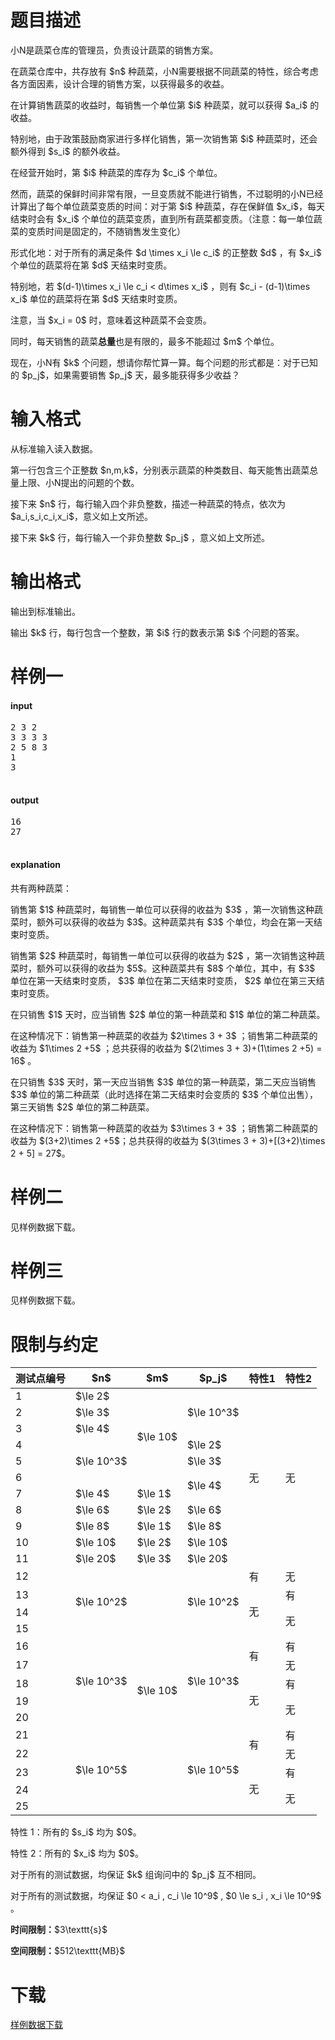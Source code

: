 # 题目描述

<p>小N是蔬菜仓库的管理员，负责设计蔬菜的销售方案。</p>
<p>在蔬菜仓库中，共存放有 $n$ 种蔬菜，小N需要根据不同蔬菜的特性，综合考虑各方面因素，设计合理的销售方案，以获得最多的收益。</p>
<p>在计算销售蔬菜的收益时，每销售一个单位第 $i$ 种蔬菜，就可以获得 $a_i$ 的收益。</p>
<p>特别地，由于政策鼓励商家进行多样化销售，第一次销售第 $i$ 种蔬菜时，还会额外得到 $s_i$ 的额外收益。</p>
<p>在经营开始时，第 $i$ 种蔬菜的库存为 $c_i$ 个单位。</p>
<p>然而，蔬菜的保鲜时间非常有限，一旦变质就不能进行销售，不过聪明的小N已经计算出了每个单位蔬菜变质的时间：对于第 $i$ 种蔬菜，存在保鲜值 $x_i$，每天结束时会有 $x_i$ 个单位的蔬菜变质，直到所有蔬菜都变质。（注意：每一单位蔬菜的变质时间是固定的，不随销售发生变化）</p>
<p>形式化地：对于所有的满足条件 $d \times x_i \le c_i$ 的正整数 $d$ ，有 $x_i$ 个单位的蔬菜将在第 $d$ 天结束时变质。</p>
<p>特别地，若 $(d-1)\times x_i \le c_i &lt; d\times x_i$ ，则有 $c_i - (d-1)\times x_i$ 单位的蔬菜将在第 $d$ 天结束时变质。</p>
<p>注意，当 $x_i = 0$ 时，意味着这种蔬菜不会变质。</p>
<p>同时，每天销售的蔬菜<strong>总量</strong>也是有限的，最多不能超过 $m$ 个单位。</p>
<p>现在，小N有 $k$ 个问题，想请你帮忙算一算。每个问题的形式都是：对于已知的 $p_j$，如果需要销售 $p_j$ 天，最多能获得多少收益？</p>

# 输入格式


<p>从标准输入读入数据。</p>
<p>第一行包含三个正整数 $n,m,k$，分别表示蔬菜的种类数目、每天能售出蔬菜总量上限、小N提出的问题的个数。</p>
<p>接下来 $n$ 行，每行输入四个非负整数，描述一种蔬菜的特点，依次为 $a_i,s_i,c_i,x_i$，意义如上文所述。</p>
<p>接下来 $k$ 行，每行输入一个非负整数 $p_j$ ，意义如上文所述。</p>

# 输出格式


<p>输出到标准输出。</p>
<p>输出 $k$ 行，每行包含一个整数，第 $i$ 行的数表示第 $i$ 个问题的答案。</p>

# 样例一


<h4>input</h4>
<pre>2 3 2
3 3 3 3
2 5 8 3
1
3

</pre>



<h4>output</h4>
<pre>16
27

</pre>

<h4>explanation</h4>
<p>共有两种蔬菜：</p>
<p>销售第 $1$ 种蔬菜时，每销售一单位可以获得的收益为 $3$ ，第一次销售这种蔬菜时，额外可以获得的收益为 $3$。这种蔬菜共有 $3$ 个单位，均会在第一天结束时变质。</p>
<p>销售第 $2$ 种蔬菜时，每销售一单位可以获得的收益为 $2$ ，第一次销售这种蔬菜时，额外可以获得的收益为 $5$。这种蔬菜共有 $8$ 个单位，其中，有 $3$ 单位在第一天结束时变质， $3$ 单位在第二天结束时变质， $2$ 单位在第三天结束时变质。</p>
<p>在只销售 $1$ 天时，应当销售 $2$ 单位的第一种蔬菜和 $1$ 单位的第二种蔬菜。</p>
<p>在这种情况下：销售第一种蔬菜的收益为 $2\times 3 + 3$ ；销售第二种蔬菜的收益为 $1\times 2 +5$ ；总共获得的收益为 $(2\times 3 + 3)+(1\times 2 +5) = 16$ 。</p>
<p>在只销售 $3$ 天时，第一天应当销售 $3$ 单位的第一种蔬菜，第二天应当销售 $3$ 单位的第二种蔬菜（此时选择在第二天结束时会变质的 $3$ 个单位出售），第三天销售 $2$ 单位的第二种蔬菜。</p>
<p>在这种情况下：销售第一种蔬菜的收益为 $3\times 3 + 3$ ；销售第二种蔬菜的收益为 $(3+2)\times 2 +5$；总共获得的收益为 $(3\times 3 + 3)+[(3+2)\times 2 + 5] = 27$。</p>

# 样例二


<p>见样例数据下载。</p>

# 样例三


<p>见样例数据下载。</p>

# 限制与约定


<div class="table-responsive">
 <table class="table table-bordered table-text-center table-vertical-middle"><thead><tr><th rowspan="1">测试点编号</th><th rowspan="1">$n$</th><th rowspan="1">$m$</th><th rowspan="1">$p_j$</th><th rowspan="1">特性1</th><th rowspan="1">特性2</th></tr></thead><tbody><tr><td rowspan="1">1</td><td rowspan="1">$\le 2$</td><td rowspan="6">$\le 10$</td><td rowspan="3">$\le 10^3$</td><td rowspan="11">无</td><td rowspan="11">无</td></tr><tr><td rowspan="1">2</td><td rowspan="1">$\le 3$</td></tr><tr><td rowspan="1">3</td><td rowspan="1">$\le 4$</td></tr><tr><td rowspan="1">4</td><td rowspan="3">$\le 10^3$</td><td rowspan="1">$\le 2$</td></tr><tr><td rowspan="1">5</td><td rowspan="1">$\le 3$</td></tr><tr><td rowspan="1">6</td><td rowspan="2">$\le 4$</td></tr><tr><td rowspan="1">7</td><td rowspan="1">$\le 4$</td><td rowspan="1">$\le 1$</td></tr><tr><td rowspan="1">8</td><td rowspan="1">$\le 6$</td><td rowspan="1">$\le 2$</td><td rowspan="1">$\le 6$</td></tr><tr><td rowspan="1">9</td><td rowspan="1">$\le 8$</td><td rowspan="1">$\le 1$</td><td rowspan="1">$\le 8$</td></tr><tr><td rowspan="1">10</td><td rowspan="1">$\le 10$</td><td rowspan="1">$\le 2$</td><td rowspan="1">$\le 10$</td></tr><tr><td rowspan="1">11</td><td rowspan="1">$\le 20$</td><td rowspan="1">$\le 3$</td><td rowspan="1">$\le 20$</td></tr><tr><td rowspan="1">12</td><td rowspan="4">$\le 10^2$</td><td rowspan="14">$\le 10$</td><td rowspan="4">$\le 10^2$</td><td rowspan="1">有</td><td rowspan="1">无</td></tr><tr><td rowspan="1">13</td><td rowspan="3">无</td><td rowspan="1">有</td></tr><tr><td rowspan="1">14</td><td rowspan="2">无</td></tr><tr><td rowspan="1">15</td></tr><tr><td rowspan="1">16</td><td rowspan="5">$\le 10^3$</td><td rowspan="5">$\le 10^3$</td><td rowspan="2">有</td><td rowspan="1">有</td></tr><tr><td rowspan="1">17</td><td rowspan="1">无</td></tr><tr><td rowspan="1">18</td><td rowspan="3">无</td><td rowspan="1">有</td></tr><tr><td rowspan="1">19</td><td rowspan="2">无</td></tr><tr><td rowspan="1">20</td></tr><tr><td rowspan="1">21</td><td rowspan="5">$\le 10^5$</td><td rowspan="5">$\le 10^5$</td><td rowspan="2">有</td><td rowspan="1">有</td></tr><tr><td rowspan="1">22</td><td rowspan="1">无</td></tr><tr><td rowspan="1">23</td><td rowspan="3">无</td><td rowspan="1">有</td></tr><tr><td rowspan="1">24</td><td rowspan="2">无</td></tr><tr><td rowspan="1">25</td></tr></tbody></table></div>

<p>特性 1：所有的 $s_i$ 均为 $0$。</p>
<p>特性 2：所有的 $x_i$ 均为 $0$。</p>
<p>对于所有的测试数据，均保证 $k$ 组询问中的 $p_j$ 互不相同。</p>
<p>对于所有的测试数据，均保证 $0 &lt; a_i , c_i \le 10^9$ , $0 \le s_i , x_i \le 10^9$ 。</p>
<p><strong>时间限制：</strong>$3\texttt{s}$</p>
<p><strong>空间限制：</strong>$512\texttt{MB}$</p>

# 下载


<p><a href="/download.php?type=problem&amp;id=318">样例数据下载</a></p>
